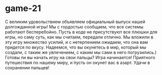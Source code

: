 # game-21
С великим удовольствием объявляем официальный выпуск нашей долгожданной игры! Мы с гордостью сообщаем, что все системы работают бесперебойно. Пусть в коде не присутствуют все плюшки для игры, но саму суть, как мы считаем, передали отлично.
Мы вложили в эту игру множество усилий, и с нетерпением ожидаем, что она вам придется по вкусу. Надеемся, что вы окунетесь в мир, который мы создали, с таким же увлечением, с каким мы сами в него погрузились.)         Готовы ли вы начать игру на свои пальцы? Игра начинается! Приятного путешествия по нашему миру, и пусть он окунет вас в азарт. Удачи в сохранении пальцев!
